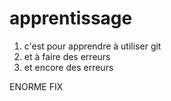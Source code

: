 # apprentissage

1. c'est pour apprendre à utiliser git
2. et à faire des erreurs
3. et encore des erreurs

ENORME FIX
